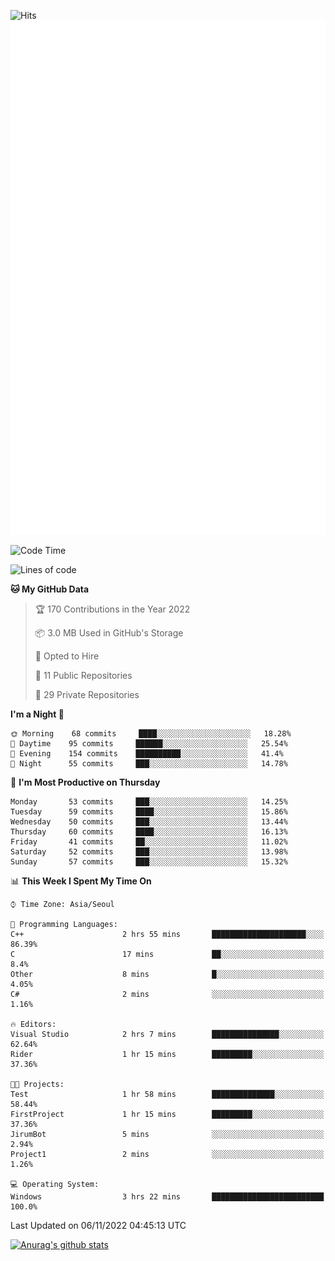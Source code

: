 ![Hits](https://hits.seeyoufarm.com/api/count/incr/badge.svg?url=https%3A%2F%2Fgithub.com%2Fkokose1234&count_bg=%2379C83D&title_bg=%23555555&icon=apple.svg&icon_color=%23E7E7E7&title=hits&edge_flat=false)
<br/>
![Metrics](https://github.com/kokose1234/kokose1234/blob/main/github-metrics.svg)

<!--START_SECTION:waka-->
![Code Time](http://img.shields.io/badge/Code%20Time-710%20hrs%2057%20mins-blue)

![Lines of code](https://img.shields.io/badge/From%20Hello%20World%20I%27ve%20Written-901%20Thousand%20lines%20of%20code-blue)

**🐱 My GitHub Data** 

> 🏆 170 Contributions in the Year 2022
 > 
> 📦 3.0 MB Used in GitHub's Storage 
 > 
> 💼 Opted to Hire
 > 
> 📜 11 Public Repositories 
 > 
> 🔑 29 Private Repositories  
 > 
**I'm a Night 🦉** 

```text
🌞 Morning    68 commits     ████░░░░░░░░░░░░░░░░░░░░░   18.28% 
🌆 Daytime    95 commits     ██████░░░░░░░░░░░░░░░░░░░   25.54% 
🌃 Evening    154 commits    ██████████░░░░░░░░░░░░░░░   41.4% 
🌙 Night      55 commits     ███░░░░░░░░░░░░░░░░░░░░░░   14.78%

```
📅 **I'm Most Productive on Thursday** 

```text
Monday       53 commits     ███░░░░░░░░░░░░░░░░░░░░░░   14.25% 
Tuesday      59 commits     ████░░░░░░░░░░░░░░░░░░░░░   15.86% 
Wednesday    50 commits     ███░░░░░░░░░░░░░░░░░░░░░░   13.44% 
Thursday     60 commits     ████░░░░░░░░░░░░░░░░░░░░░   16.13% 
Friday       41 commits     ██░░░░░░░░░░░░░░░░░░░░░░░   11.02% 
Saturday     52 commits     ███░░░░░░░░░░░░░░░░░░░░░░   13.98% 
Sunday       57 commits     ███░░░░░░░░░░░░░░░░░░░░░░   15.32%

```


📊 **This Week I Spent My Time On** 

```text
⌚︎ Time Zone: Asia/Seoul

💬 Programming Languages: 
C++                      2 hrs 55 mins       █████████████████████░░░░   86.39% 
C                        17 mins             ██░░░░░░░░░░░░░░░░░░░░░░░   8.4% 
Other                    8 mins              █░░░░░░░░░░░░░░░░░░░░░░░░   4.05% 
C#                       2 mins              ░░░░░░░░░░░░░░░░░░░░░░░░░   1.16%

🔥 Editors: 
Visual Studio            2 hrs 7 mins        ███████████████░░░░░░░░░░   62.64% 
Rider                    1 hr 15 mins        █████████░░░░░░░░░░░░░░░░   37.36%

🐱‍💻 Projects: 
Test                     1 hr 58 mins        ██████████████░░░░░░░░░░░   58.44% 
FirstProject             1 hr 15 mins        █████████░░░░░░░░░░░░░░░░   37.36% 
JirumBot                 5 mins              ░░░░░░░░░░░░░░░░░░░░░░░░░   2.94% 
Project1                 2 mins              ░░░░░░░░░░░░░░░░░░░░░░░░░   1.26%

💻 Operating System: 
Windows                  3 hrs 22 mins       █████████████████████████   100.0%

```


 Last Updated on 06/11/2022 04:45:13 UTC
<!--END_SECTION:waka-->

[![Anurag's github stats](https://github-readme-stats.vercel.app/api?username=kokose1234&theme=dracula)](https://github.com/anuraghazra/github-readme-stats)



	
